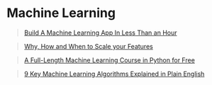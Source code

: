 # Machine Learning
> [Build A Machine Learning App In Less Than an Hour](https://towardsdatascience.com/build-a-machine-learning-app-in-less-than-an-hour-300d97f0b620)

> [Why, How and When to Scale your Features](https://medium.com/greyatom/why-how-and-when-to-scale-your-features-4b30ab09db5e)

> [A Full-Length Machine Learning Course in Python for Free](https://towardsdatascience.com/a-full-length-machine-learning-course-in-python-for-free-f2732954f35f)

> [9 Key Machine Learning Algorithms Explained in Plain English](https://www.freecodecamp.org/news/a-no-code-intro-to-the-9-most-important-machine-learning-algorithms-today/)

